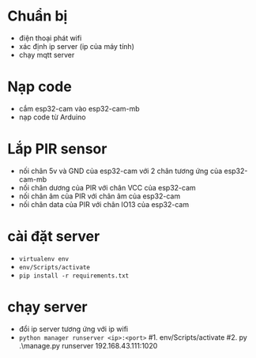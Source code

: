 # Chuẩn bị
- điện thoại phát wifi
- xác định ip server (ip của máy tính)
- chạy mqtt server
# Nạp code
- cắm esp32-cam vào esp32-cam-mb
- nạp code từ Arduino
# Lắp PIR sensor
- nối chân 5v và GND của esp32-cam với 2 chân tương ứng của esp32-cam-mb
- nối chân dương của PIR với chân VCC của esp32-cam
- nối chân âm của PIR với chân âm của esp32-cam
- nối chân data của PIR với chân IO13 của esp32-cam
# cài đặt server
- `virtualenv env`
- `env/Scripts/activate`
- `pip install -r requirements.txt`
# chạy server
- đổi ip server tương ứng với ip wifi
- `python manager runserver <ip>:<port>`
#1. env/Scripts/activate
#2. py .\manage.py runserver 192.168.43.111:1020